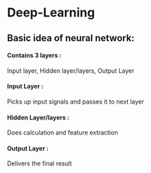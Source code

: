 # Deep-Learning
## Basic idea of neural network:

#### Contains 3 layers : 
Input layer, Hidden layer/layers, Output Layer

#### Input Layer : 
Picks up input signals and passes it to next layer

#### Hidden Layer/layers : 
Does calculation and feature extraction

#### Output Layer : 
Delivers the final result
